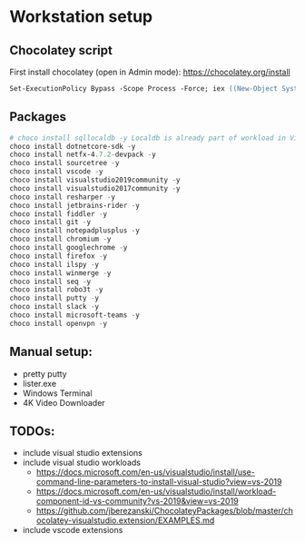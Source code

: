 # Workstation setup

## Chocolatey script
First install chocolatey (open in Admin mode):
https://chocolatey.org/install
``` ps
Set-ExecutionPolicy Bypass -Scope Process -Force; iex ((New-Object System.Net.WebClient).DownloadString('https://chocolatey.org/install.ps1'))
```

## Packages

``` powershell
# choco install sqllocaldb -y Localdb is already part of workload in Visual studio
choco install dotnetcore-sdk -y
choco install netfx-4.7.2-devpack -y
choco install sourcetree -y
choco install vscode -y
choco install visualstudio2019community -y
choco install visualstudio2017community -y
choco install resharper -y
choco install jetbrains-rider -y
choco install fiddler -y
choco install git -y
choco install notepadplusplus -y
choco install chromium -y
choco install googlechrome -y
choco install firefox -y
choco install ilspy -y
choco install winmerge -y
choco install seq -y
choco install robo3t -y
choco install putty -y
choco install slack -y
choco install microsoft-teams -y
choco install openvpn -y
```

## Manual setup:
- pretty putty
- lister.exe
- Windows Terminal
- 4K Video Downloader

## TODOs:
- include visual studio extensions
- include visual studio workloads
  - https://docs.microsoft.com/en-us/visualstudio/install/use-command-line-parameters-to-install-visual-studio?view=vs-2019
  - https://docs.microsoft.com/en-us/visualstudio/install/workload-component-id-vs-community?vs-2019&view=vs-2019
  - https://github.com/jberezanski/ChocolateyPackages/blob/master/chocolatey-visualstudio.extension/EXAMPLES.md
- include vscode extensions